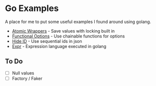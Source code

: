 # Go Examples

A place for me to put some useful examples I found around using golang.

- [Atomic Wrappers](./atomic/README.md) - Save values with locking built in
- [Functional Options](./functional-options/README.md) - Use chainable functions for options
- [Hide ID](./hide/README.md) - Use sequential ids in json
- [Expr](./expr/README.md) - Expression language executed in golang

## To Do

- [ ] Null values
- [ ] Factory / Faker
